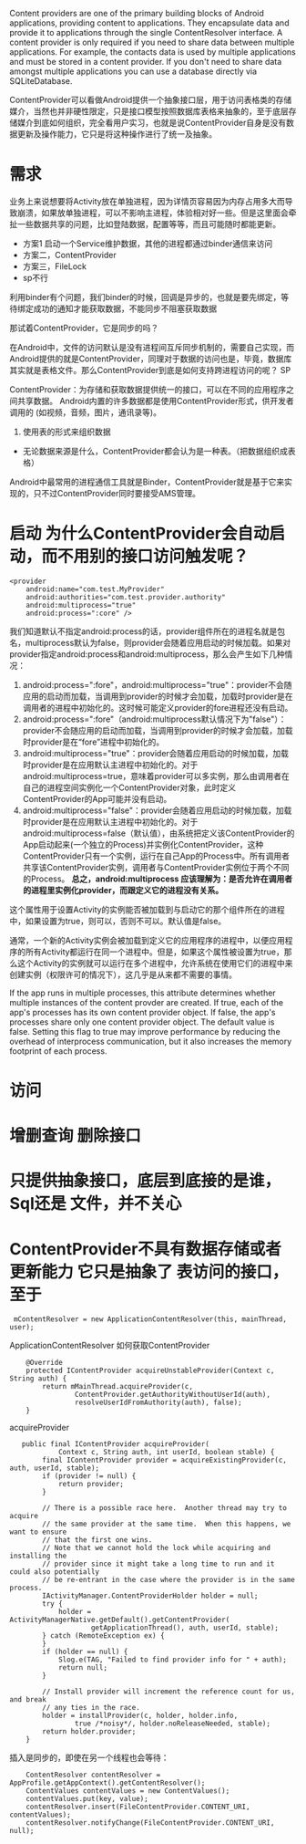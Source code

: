 

Content providers are one of the primary building blocks of Android applications, providing content to applications. They encapsulate data and provide it to applications through the single ContentResolver interface. A content provider is only required if you need to share data between multiple applications. For example, the contacts data is used by multiple applications and must be stored in a content provider. If you don't need to share data amongst multiple applications you can use a database directly via SQLiteDatabase.

ContentProvider可以看做Android提供一个抽象接口层，用于访问表格类的存储媒介，当然也并非硬性限定，只是接口模型按照数据库表格来抽象的，至于底层存储媒介到底如何组织，完全看用户实习，也就是说ContentProvider自身是没有数据更新及操作能力，它只是将这种操作进行了统一及抽象。




# 需求

业务上来说想要将Activity放在单独进程，因为详情页容易因为内存占用多大而导致崩溃，如果放单独进程，可以不影响主进程，体验相对好一些。但是这里面会牵扯一些数据共享的问题，比如登陆数据，配置等等，而且可能随时都能更新。

*  方案1 启动一个Service维护数据，其他的进程都通过binder通信来访问
*  方案二，ContentProvider
*  方案三，FileLock
*  sp不行

利用binder有个问题，我们binder的时候，回调是异步的，也就是要先绑定，等待绑定成功的通知才能获取数据，不能同步不阻塞获取数据

那试着ContentProvider，它是同步的吗？



在Android中，文件的访问默认是没有进程间互斥同步机制的，需要自己实现，而Android提供的就是ContentProvider，同理对于数据的访问也是，毕竟，数据库其实就是表格文件。那么ContentProvider到底是如何支持跨进程访问的呢？ SP

ContentProvider：为存储和获取数据提供统一的接口，可以在不同的应用程序之间共享数据。 
Android内置的许多数据都是使用ContentProvider形式，供开发者调用的 (如视频，音频，图片，通讯录等)。 
1. 使用表的形式来组织数据 
- 无论数据来源是什么，ContentProvider都会认为是一种表。（把数据组织成表格） 



Android中最常用的进程通信工具就是Binder，ContentProvider就是基于它来实现的，只不过ContentProvider同时要接受AMS管理。

# 启动 为什么ContentProvider会自动启动，而不用别的接口访问触发呢？

	
	<provider  
	    android:name="com.test.MyProvider"  
	    android:authorities="com.test.provider.authority"  
	    android:multiprocess="true"  
	    android:process=":core" /> 
	     
我们知道默认不指定android:process的话，provider组件所在的进程名就是包名，multiprocess默认为false，则provider会随着应用启动的时候加载。如果对provider指定android:process和android:multiprocess，那么会产生如下几种情况：

1. android:process=":fore"，android:multiprocess="true"：provider不会随应用的启动而加载，当调用到provider的时候才会加载，加载时provider是在调用者的进程中初始化的。这时候可能定义provider的fore进程还没有启动。
2. android:process=":fore"（android:multiprocess默认情况下为"false"）：provider不会随应用的启动而加载，当调用到provider的时候才会加载，加载时provider是在“fore”进程中初始化的。
3. android:multiprocess="true"：provider会随着应用启动的时候加载，加载时provider是在应用默认主进程中初始化的。对于android:multiprocess=true，意味着provider可以多实例，那么由调用者在自己的进程空间实例化一个ContentProvider对象，此时定义ContentProvider的App可能并没有启动。
4. android:multiprocess="false"：provider会随着应用启动的时候加载，加载时provider是在应用默认主进程中初始化的。对于android:multiprocess=false（默认值），由系统把定义该ContentProvider的App启动起来(一个独立的Process)并实例化ContentProvider，这种ContentProvider只有一个实例，运行在自己App的Process中。所有调用者共享该ContentProvider实例，调用者与ContentProvider实例位于两个不同的Process。
**总之，android:multiprocess 应该理解为：是否允许在调用者的进程里实例化provider，而跟定义它的进程没有关系。**



这个属性用于设置Activity的实例能否被加载到与启动它的那个组件所在的进程中，如果设置为true，则可以，否则不可以。默认值是false。

通常，一个新的Activity实例会被加载到定义它的应用程序的进程中，以便应用程序的所有Activity都运行在同一个进程中。但是，如果这个属性被设置为true，那么这个Activity的实例就可以运行在多个进程中，允许系统在使用它们的进程中来创建实例（权限许可的情况下），这几乎是从来都不需要的事情。


If the app runs in multiple processes, this attribute determines whether multiple instances of the content provder are created. If true, each of the app's processes has its own content provider object. If false, the app's processes share only one content provider object. The default value is false.
Setting this flag to true may improve performance by reducing the overhead of interprocess communication, but it also increases the memory footprint of each process.


# 访问
# 增删查询 删除接口
# 只提供抽象接口，底层到底接的是谁，Sql还是 文件，并不关心
# ContentProvider不具有数据存储或者更新能力 它只是抽象了 表访问的接口，至于



     mContentResolver = new ApplicationContentResolver(this, mainThread, user);


ApplicationContentResolver 如何获取ContentProvider

        @Override
        protected IContentProvider acquireUnstableProvider(Context c, String auth) {
            return mMainThread.acquireProvider(c,
                    ContentProvider.getAuthorityWithoutUserId(auth),
                    resolveUserIdFromAuthority(auth), false);
        }

acquireProvider
	
	   public final IContentProvider acquireProvider(
	            Context c, String auth, int userId, boolean stable) {
	        final IContentProvider provider = acquireExistingProvider(c, auth, userId, stable);
	        if (provider != null) {
	            return provider;
	        }
	
	        // There is a possible race here.  Another thread may try to acquire
	        // the same provider at the same time.  When this happens, we want to ensure
	        // that the first one wins.
	        // Note that we cannot hold the lock while acquiring and installing the
	        // provider since it might take a long time to run and it could also potentially
	        // be re-entrant in the case where the provider is in the same process.
	        IActivityManager.ContentProviderHolder holder = null;
	        try {
	            holder = ActivityManagerNative.getDefault().getContentProvider(
	                    getApplicationThread(), auth, userId, stable);
	        } catch (RemoteException ex) {
	        }
	        if (holder == null) {
	            Slog.e(TAG, "Failed to find provider info for " + auth);
	            return null;
	        }
	
	        // Install provider will increment the reference count for us, and break
	        // any ties in the race.
	        holder = installProvider(c, holder, holder.info,
	                true /*noisy*/, holder.noReleaseNeeded, stable);
	        return holder.provider;
	    }



插入是同步的，即使在另一个线程也会等待：

        ContentResolver contentResolver = AppProfile.getAppContext().getContentResolver();
        ContentValues contentValues = new ContentValues();
        contentValues.put(key, value);
        contentResolver.insert(FileContentProvider.CONTENT_URI, contentValues);
        contentResolver.notifyChange(FileContentProvider.CONTENT_URI, null);
